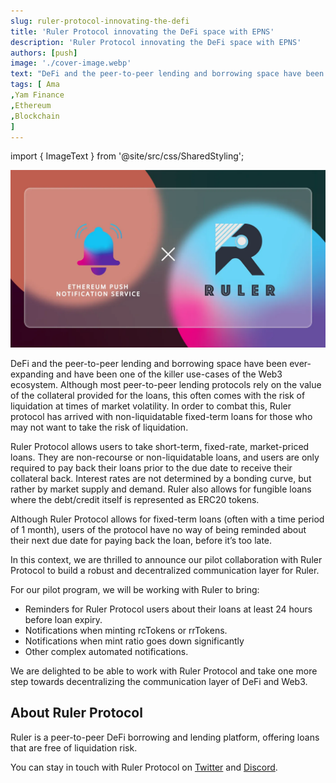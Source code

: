 ```yaml
---
slug: ruler-protocol-innovating-the-defi
title: 'Ruler Protocol innovating the DeFi space with EPNS'
description: 'Ruler Protocol innovating the DeFi space with EPNS'
authors: [push]
image: './cover-image.webp'
text: "DeFi and the peer-to-peer lending and borrowing space have been ever-expanding and have been one of the killer use-cases of the Web3 ecosystem. Although most peer-to-peer lending protocols rely on the value of the collateral provided for the loans, this often comes with the risk of liquidation at times of market volatility."
tags: [ Ama
,Yam Finance
,Ethereum
,Blockchain
]
---
```

import { ImageText } from '@site/src/css/SharedStyling';

![Cover Image of Ruler Protocol innovating the DeFi space with EPNS](./cover-image.webp)

<!--truncate-->

DeFi and the peer-to-peer lending and borrowing space have been ever-expanding and have been one of the killer use-cases of the Web3 ecosystem. Although most peer-to-peer lending protocols rely on the value of the collateral provided for the loans, this often comes with the risk of liquidation at times of market volatility. In order to combat this, Ruler protocol has arrived with non-liquidatable fixed-term loans for those who may not want to take the risk of liquidation.

Ruler Protocol allows users to take short-term, fixed-rate, market-priced loans. They are non-recourse or non-liquidatable loans, and users are only required to pay back their loans prior to the due date to receive their collateral back. Interest rates are not determined by a bonding curve, but rather by market supply and demand. Ruler also allows for fungible loans where the debt/credit itself is represented as ERC20 tokens.

Although Ruler Protocol allows for fixed-term loans (often with a time period of 1 month), users of the protocol have no way of being reminded about their next due date for paying back the loan, before it’s too late.

In this context, we are thrilled to announce our pilot collaboration with Ruler Protocol to build a robust and decentralized communication layer for Ruler.

For our pilot program, we will be working with Ruler to bring:

*   Reminders for Ruler Protocol users about their loans at least 24 hours before loan expiry.
*   Notifications when minting rcTokens or rrTokens.
*   Notifications when mint ratio goes down significantly
*   Other complex automated notifications.

We are delighted to be able to work with Ruler Protocol and take one more step towards decentralizing the communication layer of DeFi and Web3.

**About Ruler Protocol**
------------------------

Ruler is a peer-to-peer DeFi borrowing and lending platform, offering loans that are free of liquidation risk.

You can stay in touch with Ruler Protocol on [Twitter](https://twitter.com/RulerProtocol) and [Discord](https://discord.com/invite/XcAQKg2YGP).

